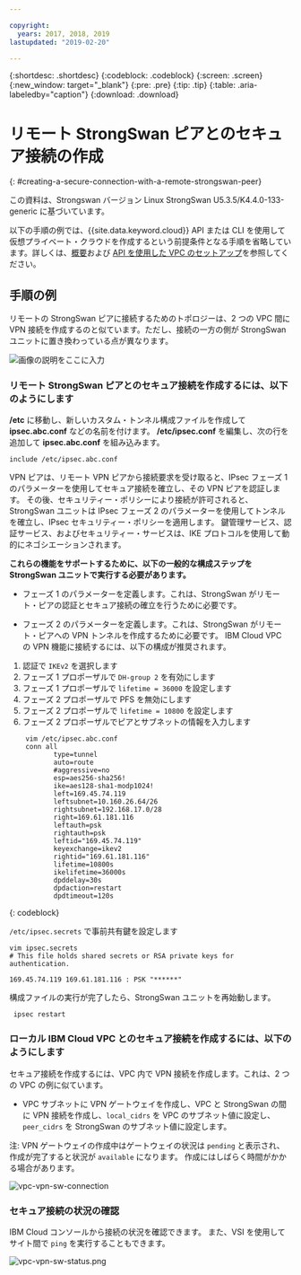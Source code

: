 ```yaml
---

copyright:
  years: 2017, 2018, 2019
lastupdated: "2019-02-20"

---
```


{:shortdesc: .shortdesc}
{:codeblock: .codeblock}
{:screen: .screen}
{:new_window: target="_blank"}
{:pre: .pre}
{:tip: .tip}
{:table: .aria-labeledby="caption"}
{:download: .download}


# リモート StrongSwan ピアとのセキュア接続の作成
{: #creating-a-secure-connection-with-a-remote-strongswan-peer}

この資料は、Strongswan バージョン Linux StrongSwan U5.3.5/K4.4.0-133-generic に基づいています。

以下の手順の例では、{{site.data.keyword.cloud}} API または CLI を使用して仮想プライベート・クラウドを作成するという前提条件となる手順を省略しています。詳しくは、[概要](https://{DomainName}/docs/infrastructure/vpc?topic=vpc-getting-started-with-ibm-cloud-virtual-private-cloud-infrastructure)および [API を使用した VPC のセットアップ](https://{DomainName}/docs/infrastructure/vpc?topic=vpc-creating-a-vpc-using-the-rest-apis)を参照してください。

## 手順の例
リモートの StrongSwan ピアに接続するためのトポロジーは、2 つの VPC 間に VPN 接続を作成するのと似ています。ただし、接続の一方の側が StrongSwan ユニットに置き換わっている点が異なります。

![画像の説明をここに入力](./images/vpc-vpn-sw-figure.png)

### リモート StrongSwan ピアとのセキュア接続を作成するには、以下のようにします

**/etc** に移動し、新しいカスタム・トンネル構成ファイルを作成して **ipsec.abc.conf** などの名前を付けます。 **/etc/ipsec.conf** を編集し、次の行を追加して **ipsec.abc.conf** を組み込みます。

    include /etc/ipsec.abc.conf

VPN ピアは、リモート VPN ピアから接続要求を受け取ると、IPsec フェーズ 1 のパラメーターを使用してセキュア接続を確立し、その VPN ピアを認証します。 その後、セキュリティー・ポリシーにより接続が許可されると、StrongSwan ユニットは IPsec フェーズ 2 のパラメーターを使用してトンネルを確立し、IPsec セキュリティー・ポリシーを適用します。 鍵管理サービス、認証サービス、およびセキュリティー・サービスは、IKE プロトコルを使用して動的にネゴシエーションされます。

**これらの機能をサポートするために、以下の一般的な構成ステップを StrongSwan ユニットで実行する必要があります。**

* フェーズ 1 のパラメーターを定義します。これは、StrongSwan がリモート・ピアの認証とセキュア接続の確立を行うために必要です。

* フェーズ 2 のパラメーターを定義します。これは、StrongSwan がリモート・ピアへの VPN トンネルを作成するために必要です。
IBM Cloud VPC の VPN 機能に接続するには、以下の構成が推奨されます。

1. 認証で `IKEv2` を選択します
2. フェーズ 1 プロポーザルで `DH-group 2` を有効にします
3. フェーズ 1 プロポーザルで `lifetime = 36000` を設定します
4. フェーズ 2 プロポーザルで PFS を無効にします
5. フェーズ 2 プロポーザルで `lifetime = 10800` を設定します
6. フェーズ 2 プロポーザルでピアとサブネットの情報を入力します

```
    vim /etc/ipsec.abc.conf
    conn all
           type=tunnel
           auto=route
           #aggressive=no
           esp=aes256-sha256!
           ike=aes128-sha1-modp1024!
           left=169.45.74.119
           leftsubnet=10.160.26.64/26
           rightsubnet=192.168.17.0/28
           right=169.61.181.116
           leftauth=psk
           rightauth=psk
           leftid="169.45.74.119"
           keyexchange=ikev2
           rightid="169.61.181.116"
           lifetime=10800s
           ikelifetime=36000s
           dpddelay=30s
           dpdaction=restart
           dpdtimeout=120s
```
{: codeblock}

`/etc/ipsec.secrets` で事前共有鍵を設定します

```
vim ipsec.secrets
# This file holds shared secrets or RSA private keys for authentication.

169.45.74.119 169.61.181.116 : PSK "******"

```

構成ファイルの実行が完了したら、StrongSwan ユニットを再始動します。

```
 ipsec restart
```
### ローカル IBM Cloud VPC とのセキュア接続を作成するには、以下のようにします

 セキュア接続を作成するには、VPC 内で VPN 接続を作成します。これは、2 つの VPC の例に似ています。

* VPC サブネットに VPN ゲートウェイを作成し、VPC と StrongSwan の間に VPN 接続を作成し、`local_cidrs` を VPC のサブネット値に設定し、`peer_cidrs` を StrongSwan のサブネット値に設定します。

注: VPN ゲートウェイの作成中はゲートウェイの状況は `pending` と表示され、作成が完了すると状況が `available` になります。 作成にはしばらく時間がかかる場合があります。

![vpc-vpn-sw-connection](./images/vpc-vpn-sw-connection.png)

### セキュア接続の状況の確認

IBM Cloud コンソールから接続の状況を確認できます。 また、VSI を使用してサイト間で `ping` を実行することもできます。

![vpc-vpn-sw-status.png](./images/vpc-vpn-sw-status.png)
